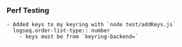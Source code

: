 ### Perf Testing
	- Added keys to my keyring with `node test/addKeys.js`
	  logseq.order-list-type:: number
		- keys must be from `keyring-backend=`